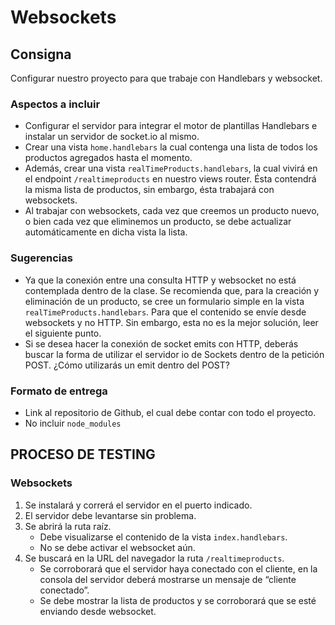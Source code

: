# Websockets

## Consigna

Configurar nuestro proyecto para que trabaje con Handlebars y websocket.

### Aspectos a incluir

- Configurar el servidor para integrar el motor de plantillas Handlebars e instalar un servidor de socket.io al mismo.
- Crear una vista `home.handlebars` la cual contenga una lista de todos los productos agregados hasta el momento.
- Además, crear una vista `realTimeProducts.handlebars`, la cual vivirá en el endpoint `/realtimeproducts` en nuestro views router. Ésta contendrá la misma lista de productos, sin embargo, ésta trabajará con websockets.
- Al trabajar con websockets, cada vez que creemos un producto nuevo, o bien cada vez que eliminemos un producto, se debe actualizar automáticamente en dicha vista la lista.

### Sugerencias

- Ya que la conexión entre una consulta HTTP y websocket no está contemplada dentro de la clase. Se recomienda que, para la creación y eliminación de un producto, se cree un formulario simple en la vista `realTimeProducts.handlebars`. Para que el contenido se envíe desde websockets y no HTTP. Sin embargo, esta no es la mejor solución, leer el siguiente punto.
- Si se desea hacer la conexión de socket emits con HTTP, deberás buscar la forma de utilizar el servidor io de Sockets dentro de la petición POST. ¿Cómo utilizarás un emit dentro del POST?

### Formato de entrega

- Link al repositorio de Github, el cual debe contar con todo el proyecto.
- No incluir `node_modules`

## PROCESO DE TESTING

### Websockets

1. Se instalará y correrá el servidor en el puerto indicado.
2. El servidor debe levantarse sin problema.
3. Se abrirá la ruta raíz.
   - Debe visualizarse el contenido de la vista `index.handlebars`.
   - No se debe activar el websocket aún.
4. Se buscará en la URL del navegador la ruta `/realtimeproducts`.
   - Se corroborará que el servidor haya conectado con el cliente, en la consola del servidor deberá mostrarse un mensaje de “cliente conectado”.
   - Se debe mostrar la lista de productos y se corroborará que se esté enviando desde websocket.